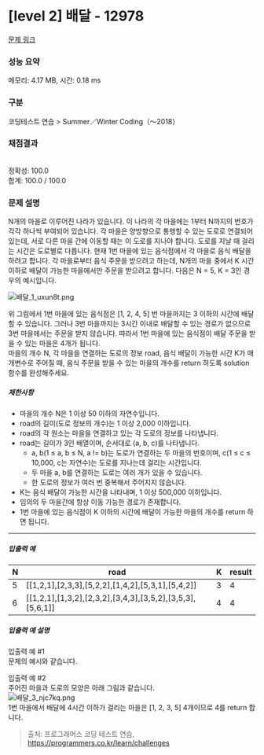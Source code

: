 # [level 2] 배달 - 12978 

[문제 링크](https://school.programmers.co.kr/learn/courses/30/lessons/12978) 

### 성능 요약

메모리: 4.17 MB, 시간: 0.18 ms

### 구분

코딩테스트 연습 > Summer／Winter Coding（～2018）

### 채점결과

<br/>정확성: 100.0<br/>합계: 100.0 / 100.0

### 문제 설명

<p>N개의 마을로 이루어진 나라가 있습니다. 이 나라의 각 마을에는 1부터 N까지의 번호가 각각 하나씩 부여되어 있습니다. 각 마을은 양방향으로 통행할 수 있는 도로로 연결되어 있는데, 서로 다른 마을 간에 이동할 때는 이 도로를 지나야 합니다. 도로를 지날 때 걸리는 시간은 도로별로 다릅니다. 현재 1번 마을에 있는 음식점에서 각 마을로 음식 배달을 하려고 합니다. 각 마을로부터 음식 주문을 받으려고 하는데, N개의 마을 중에서 K 시간 이하로 배달이 가능한 마을에서만 주문을 받으려고 합니다. 다음은 N = 5, K = 3인 경우의 예시입니다.</p>

<p><img src="https://grepp-programmers.s3.ap-northeast-2.amazonaws.com/files/production/d7779d88-084c-4ffa-ae9f-2a42f97d3bbf/%E1%84%87%E1%85%A2%E1%84%83%E1%85%A1%E1%86%AF_1_uxun8t.png" title="" alt="배달_1_uxun8t.png"></p>

<p>위 그림에서 1번 마을에 있는 음식점은 [1, 2, 4, 5] 번 마을까지는 3 이하의 시간에 배달할 수 있습니다. 그러나 3번 마을까지는 3시간 이내로 배달할 수 있는 경로가 없으므로 3번 마을에서는 주문을 받지 않습니다. 따라서 1번 마을에 있는 음식점이 배달 주문을 받을 수 있는 마을은 4개가 됩니다.<br>
마을의 개수 N, 각 마을을 연결하는 도로의 정보 road, 음식 배달이 가능한 시간 K가 매개변수로 주어질 때, 음식 주문을 받을 수 있는 마을의 개수를 return 하도록 solution 함수를 완성해주세요.</p>

<h5>제한사항</h5>

<ul>
<li>마을의 개수 N은 1 이상 50 이하의 자연수입니다.</li>
<li>road의 길이(도로 정보의 개수)는 1 이상 2,000 이하입니다.</li>
<li>road의 각 원소는 마을을 연결하고 있는 각 도로의 정보를 나타냅니다.</li>
<li>road는 길이가 3인 배열이며, 순서대로 (a, b, c)를 나타냅니다.

<ul>
<li>a, b(1 ≤ a, b ≤ N, a != b)는 도로가 연결하는 두 마을의 번호이며, c(1 ≤ c ≤ 10,000, c는 자연수)는 도로를 지나는데 걸리는 시간입니다.</li>
<li>두 마을 a, b를 연결하는 도로는 여러 개가 있을 수 있습니다.</li>
<li>한 도로의 정보가 여러 번 중복해서 주어지지 않습니다.</li>
</ul></li>
<li>K는 음식 배달이 가능한 시간을 나타내며, 1 이상 500,000 이하입니다.</li>
<li>임의의 두 마을간에 항상 이동 가능한 경로가 존재합니다.</li>
<li>1번 마을에 있는 음식점이 K 이하의 시간에 배달이 가능한 마을의 개수를 return 하면 됩니다.</li>
</ul>

<hr>

<h5>입출력 예</h5>
<table class="table">
        <thead><tr>
<th>N</th>
<th>road</th>
<th>K</th>
<th>result</th>
</tr>
</thead>
        <tbody><tr>
<td>5</td>
<td>[[1,2,1],[2,3,3],[5,2,2],[1,4,2],[5,3,1],[5,4,2]]</td>
<td>3</td>
<td>4</td>
</tr>
<tr>
<td>6</td>
<td>[[1,2,1],[1,3,2],[2,3,2],[3,4,3],[3,5,2],[3,5,3],[5,6,1]]</td>
<td>4</td>
<td>4</td>
</tr>
</tbody>
      </table>
<h5>입출력 예 설명</h5>

<p>입출력 예 #1<br>
문제의 예시와 같습니다.</p>

<p>입출력 예 #2<br>
주어진 마을과 도로의 모양은 아래 그림과 같습니다.<br>
<img src="https://grepp-programmers.s3.ap-northeast-2.amazonaws.com/files/production/993685f2-6b97-4fe3-85b5-47c085dc1bf3/%E1%84%87%E1%85%A2%E1%84%83%E1%85%A1%E1%86%AF_3_njc7kq.png" title="" alt="배달_3_njc7kq.png"><br>
1번 마을에서 배달에 4시간 이하가 걸리는 마을은 [1, 2, 3, 5] 4개이므로 4를 return 합니다.</p>


> 출처: 프로그래머스 코딩 테스트 연습, https://programmers.co.kr/learn/challenges